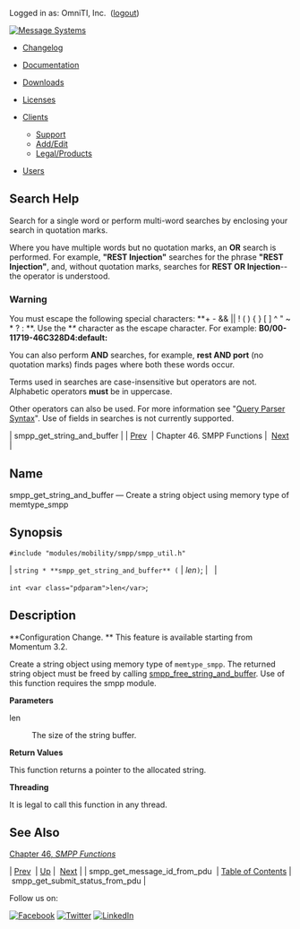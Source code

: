 Logged in as: OmniTI, Inc.  ([logout](https://support.messagesystems.com/logout.php))

[![Message Systems](https://support.messagesystems.com/images/ms-white205.png)](https://support.messagesystems.com/start.php) 

*   [Changelog](https://support.messagesystems.com/start.php?show=changelog)
*   [Documentation](https://support.messagesystems.com/docs/)
*   [Downloads](https://support.messagesystems.com/start.php)

*   [Licenses](https://support.messagesystems.com/license_summary.php)
*   <a href="">Clients</a>
    *   [Support](https://support.messagesystems.com/cs.php)
    *   [Add/Edit](https://support.messagesystems.com/edit_client.php)
    *   [Legal/Products](https://support.messagesystems.com/edit_products.php)
*   [Users](https://support.messagesystems.com/edit_customer.php)

## Search Help

Search for a single word or perform multi-word searches by enclosing your search in quotation marks.

Where you have multiple words but no quotation marks, an **OR** search is performed. For example, **"REST Injection"** searches for the phrase **"REST Injection"**, and, without quotation marks, searches for **REST OR Injection**--the operator is understood.

### Warning

You must escape the following special characters: **+ - && || ! ( ) { } [ ] ^ " ~ * ? : \**. Use the **\** character as the escape character. For example: **B0/00-11719-46C328D4\:default\:**

You can also perform **AND** searches, for example, **rest AND port** (no quotation marks) finds pages where both these words occur.

Terms used in searches are case-insensitive but operators are not. Alphabetic operators **must** be in uppercase.

Other operators can also be used. For more information see "[Query Parser Syntax](https://lucene.apache.org/core/old_versioned_docs/versions/3_0_0/queryparsersyntax.html)". Use of fields in searches is not currently supported.

| smpp_get_string_and_buffer |
| [Prev](apis.smpp_get_message_id_from_pdu.php)  | Chapter 46. SMPP Functions |  [Next](apis.smpp_get_submit_status_from_pdu.php) |

<a name="apis.smpp_get_string_and_buffer"></a>
## Name

smpp_get_string_and_buffer — Create a string object using memory type of memtype_smpp

## Synopsis

`#include "modules/mobility/smpp/smpp_util.h"`

| `string * **smpp_get_string_and_buffer** (` | <var class="pdparam">len</var>`)`; |   |

`int <var class="pdparam">len</var>`;<a name="idp33912240"></a>
## Description

**Configuration Change. ** This feature is available starting from Momentum 3.2.

Create a string object using memory type of `memtype_smpp`. The returned string object must be freed by calling [smpp_free_string_and_buffer](apis.smpp_free_string_and_buffer.php "smpp_free_string_and_buffer"). Use of this function requires the smpp module.

**Parameters**

<dl class="variablelist">

<dt>len</dt>

<dd>

The size of the string buffer.

</dd>

</dl>

**Return Values**

This function returns a pointer to the allocated string.

**Threading**

It is legal to call this function in any thread.

<a name="idp33921024"></a>
## See Also

[Chapter 46, *SMPP Functions*](smpp.php "Chapter 46. SMPP Functions") 

| [Prev](apis.smpp_get_message_id_from_pdu.php)  | [Up](smpp.php) |  [Next](apis.smpp_get_submit_status_from_pdu.php) |
| smpp_get_message_id_from_pdu  | [Table of Contents](index.php) |  smpp_get_submit_status_from_pdu |

Follow us on:

[![Facebook](https://support.messagesystems.com/images/icon-facebook.png)](http://www.facebook.com/messagesystems) [![Twitter](https://support.messagesystems.com/images/icon-twitter.png)](http://twitter.com/#!/MessageSystems) [![LinkedIn](https://support.messagesystems.com/images/icon-linkedin.png)](http://www.linkedin.com/company/message-systems)